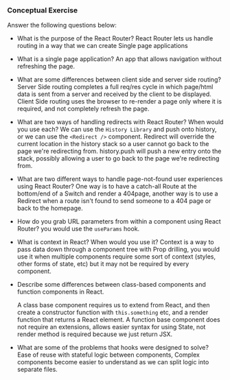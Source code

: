 ### Conceptual Exercise

Answer the following questions below:

- What is the purpose of the React Router? 
    React Router lets us handle routing in a way that we can create Single page applications

- What is a single page application?
    An app that allows navigation without refreshing the page.

- What are some differences between client side and server side routing?
    Server Side routing completes a full req/res cycle in which page/html data is sent from a server and received by the client to be displayed.
    Client Side routing uses the browser to re-render a page only where it is required, and not completely refresh the page.

- What are two ways of handling redirects with React Router? When would you use each?
    We can use the `History Library` and push onto history, or we can use the `<Redirect />` component. 
    Redirect will override the current location in the history stack so a user cannot go back to the page we're redirecting from. history.push will push a new entry onto the stack, possibly allowing a user to go back to the page we're redirecting from.
 
- What are two different ways to handle page-not-found user experiences using React Router? 
    One way is to have a catch-all Route at the bottom/end of a Switch and render a 404page, another way is to use a Redirect when a route isn't found to send someone to a 404 page or back to the homepage.

- How do you grab URL parameters from within a component using React Router?
    you would use the `useParams` hook.

- What is context in React? When would you use it?
    Context is a way to pass data down through a component tree with Prop drilling, you would use it when multiple components require some sort of context (styles, other forms of state, etc) but it may not be required by every component.

- Describe some differences between class-based components and function
  components in React.

    A class base component requires us to extend from React, and then create a constructor function with `this.something` etc, and a render function that returns a React element.
    A function base component does not require an extensions, allows easier syntax for using State, not render method is required because we just return JSX.


- What are some of the problems that hooks were designed to solve?
    Ease of reuse with stateful logic between components, Complex components become easier to understand as we can split logic into separate files.